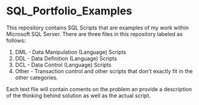 # SQL_Portfolio_Examples
This repository contains SQL Scripts that are examples of my work within Microsoft SQL Server.
There are three files in this repository labeled as follows:
1. DML - Data Manipulation (Language) Scripts
2. DDL - Data Definition (Language) Scripts
3. DCL - Data Control (Language) Scripts
4. Other - Transaction control and other scripts that don't exactly fit in the other categories.

Each text file will contain coments on the problem an provide a description of the thinking behind solution as well as the actual script.
